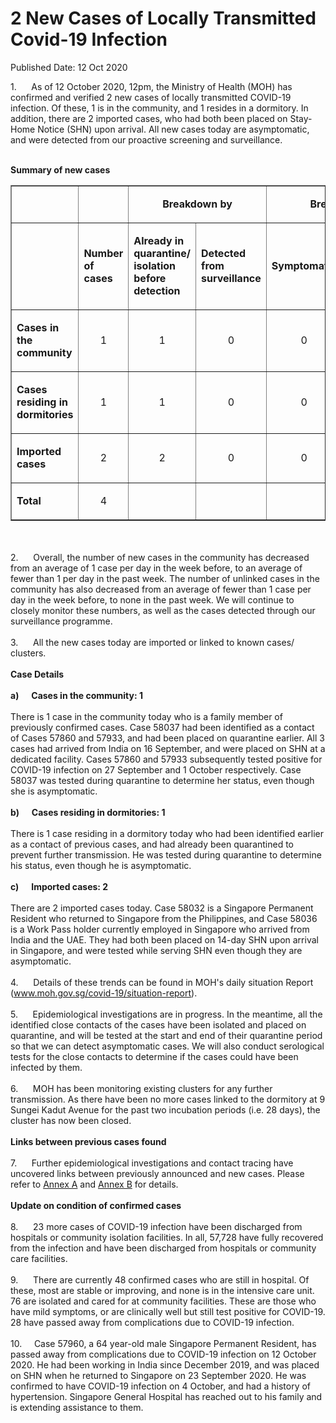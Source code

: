 <html>
    <meta http-equiv="Content-Type" content="text/html; charset=utf-8"/>
    <meta charset="utf-8"/>
    <title>2 New Cases of Locally Transmitted Covid-19 Infection</title>
    <body><h1>2 New Cases of Locally Transmitted Covid-19 Infection</h1>
    <p>Published Date: 12 Oct 2020</p> 1.&nbsp; &nbsp; &nbsp; As of 12 October 2020, 12pm, the Ministry of Health (MOH) has confirmed and verified 2 new cases of locally transmitted COVID-19 infection. Of these, 1 is in the community, and 1 resides in a dormitory. In addition, there are 2 imported cases, who had both been placed on Stay-Home Notice (SHN) upon arrival. All new cases today are asymptomatic, and were detected from our proactive screening and surveillance.&nbsp;<br><br><p><strong>Summary of new cases</strong></p><table border="1" cellspacing="0" cellpadding="0" width="605"><tbody><tr><td width="129"><p align="right">&nbsp;</p></td><td width="60"><p>&nbsp;</p></td><td width="192" colspan="2"><p align="center"><strong>Breakdown by</strong></p></td><td width="192" colspan="2"><p align="center"><strong>Breakdown by</strong></p></td></tr><tr><td width="129"><p align="right">&nbsp;</p></td><td width="60"><p><strong>Number of cases</strong></p></td><td width="96"><p><strong>Already in quarantine/ isolation before detection</strong></p></td><td width="96"><p><strong>Detected from surveillance</strong></p></td><td width="96"><p><strong>Symptomatic</strong></p></td><td width="96"><p><strong>Asymptomatic</strong></p></td></tr><tr><td width="129"><p><strong>Cases in the community</strong></p></td><td width="60"><p align="center">1</p></td><td width="96"><p align="center">1</p></td><td width="96"><p align="center">0</p></td><td width="96"><p align="center">0</p></td><td width="96"><p align="center">1</p></td></tr><tr><td width="129"><p><strong>Cases residing in dormitories</strong></p></td><td width="60"><p align="center">1</p></td><td width="96"><p align="center">1</p></td><td width="96"><p align="center">0</p></td><td width="96"><p align="center">0</p></td><td width="96"><p align="center">1</p></td></tr><tr><td width="129"><p><strong>Imported cases</strong></p></td><td width="60"><p align="center">2</p></td><td width="96"><p align="center">2</p></td><td width="96"><p align="center">0</p></td><td width="96"><p align="center">0</p></td><td width="96"><p align="center">2</p></td></tr><tr><td width="129"><p><strong>Total</strong></p></td><td width="60"><p align="center">4</p></td><td width="96"><p align="center">&nbsp;</p></td><td width="96"><p align="center">&nbsp;</p></td><td width="96"><p align="center">&nbsp;</p></td><td width="96"><p align="center">&nbsp;</p></td></tr></tbody></table><br><br>2.&nbsp;&nbsp;&nbsp;&nbsp;&nbsp; Overall, the number of new cases in the community has decreased from an average of 1 case per day in the week before, to an average of fewer than 1 per day in the past week. The number of unlinked cases in the community has also decreased from an average of fewer than 1 case per day in the week before, to none in the past week. We will continue to closely monitor these numbers, as well as the cases detected through our surveillance programme.<br><br>3.&nbsp;&nbsp;&nbsp;&nbsp;&nbsp; All the new cases today are imported or linked to known cases/ clusters.<br><br><strong>Case Details</strong><br><br><strong>a)&nbsp;&nbsp;&nbsp;&nbsp;&nbsp; Cases in the community: 1</strong><br><br>There is 1 case in the community today who is a family member of previously confirmed cases. Case 58037 had been identified as a contact of Cases 57860 and 57933, and had been placed on quarantine earlier. All 3 cases had arrived from India on 16 September, and were placed on SHN at a dedicated facility. Cases 57860 and 57933 subsequently tested positive for COVID-19 infection on 27 September and 1 October respectively. Case 58037 was tested during quarantine to determine her status, even though she is asymptomatic.<br><br><strong>b)&nbsp;&nbsp;&nbsp;&nbsp;&nbsp; Cases residing in dormitories: 1</strong><br><br>There is 1 case residing in a dormitory today who had been identified earlier as a contact of previous cases, and had already been quarantined to prevent further transmission. He was tested during quarantine to determine his status, even though he is asymptomatic.<br><br><strong>c)&nbsp;&nbsp;&nbsp;&nbsp;&nbsp; Imported cases: 2</strong><br><br>There are 2 imported cases today. Case 58032 is a Singapore Permanent Resident who returned to Singapore from the Philippines, and Case 58036 is a Work Pass holder currently employed in Singapore who arrived from India and the UAE. They had both been placed on 14-day SHN upon arrival in Singapore, and were tested while serving SHN even though they are asymptomatic.<br><br>4.&nbsp;&nbsp;&nbsp;&nbsp;&nbsp; Details of these trends can be found in MOH's daily situation Report (<a href="http://www.moh.gov.sg/covid-19/situation-report" title="" class="" target="">www.moh.gov.sg/covid-19/situation-report</a>).<br><br>5.&nbsp;&nbsp;&nbsp;&nbsp;&nbsp; Epidemiological investigations are in progress. In the meantime, all the identified close contacts of the cases have been isolated and placed on quarantine, and will be tested at the start and end of their quarantine period so that we can detect asymptomatic cases. We will also conduct serological tests for the close contacts to determine if the cases could have been infected by them.<br><br>6.&nbsp;&nbsp;&nbsp;&nbsp;&nbsp; MOH has been monitoring existing clusters for any further transmission. As there have been no more cases linked to the dormitory at 9 Sungei Kadut Avenue for the past two incubation periods (i.e. 28 days), the cluster has now been closed.<br><br><strong>Links between previous cases found</strong><br><br>7.&nbsp;&nbsp;&nbsp;&nbsp;&nbsp; Further epidemiological investigations and contact tracing have uncovered links between previously announced and new cases. Please refer to <a href="/docs/librariesprovider5/pressroom/press-releases/annex-a---12-oct-2020.pdf?sfvrsn=7abc4c37_2" title="Annex A">Annex A</a>&nbsp;and <a href="/docs/librariesprovider5/pressroom/press-releases/annex-b---12-oct-2020.pdf?sfvrsn=65aa29ea_2" title="Annex B">Annex B</a>&nbsp;for details.<br><br><strong>Update on condition of confirmed cases</strong><br><br>8.&nbsp;&nbsp;&nbsp;&nbsp;&nbsp; 23 more cases of COVID-19 infection have been discharged from hospitals or community isolation facilities. In all, 57,728 have fully recovered from the infection and have been discharged from hospitals or community care facilities.<br><br>9.&nbsp;&nbsp;&nbsp;&nbsp;&nbsp; There are currently 48 confirmed cases who are still in hospital. Of these, most are stable or improving, and none is in the intensive care unit. 76 are isolated and cared for at community facilities. These are those who have mild symptoms, or are clinically well but still test positive for COVID-19. 28 have passed away from complications due to COVID-19 infection.<br><br>10.&nbsp;&nbsp;&nbsp;&nbsp; Case 57960, a 64 year-old male Singapore Permanent Resident, has passed away from complications due to COVID-19 infection on 12 October 2020. He had been working in India since December 2019, and was placed on SHN when he returned to Singapore on 23 September 2020. He was confirmed to have COVID-19 infection on 4 October, and had a history of hypertension. Singapore General Hospital has reached out to his family and is extending assistance to them.</body>
</html>